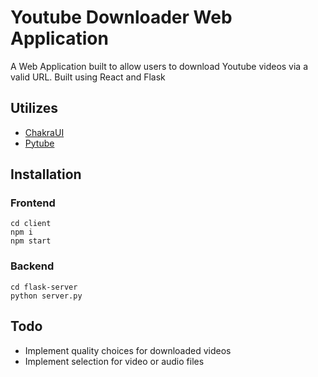 # Youtube Downloader Web Application
A Web Application built to allow users to download Youtube videos via a valid URL.
Built using React and Flask
## Utilizes 
- [ChakraUI](https://chakra-ui.com/)
- [Pytube](https://pytube.io/en/latest/)
## Installation

### Frontend
`cd client`<br/>
`npm i`<br/>
`npm start`<br/>

### Backend
`cd flask-server` <br/>
`python server.py` <br/>

## Todo
- Implement quality choices for downloaded videos
- Implement selection for video or audio files

